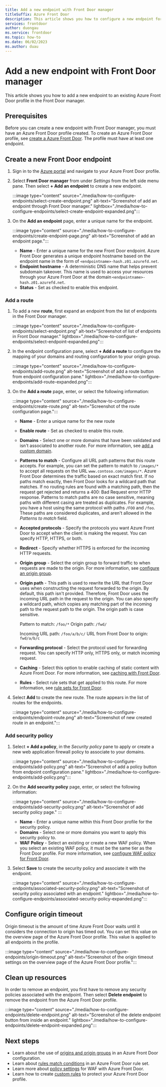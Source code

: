 ```yaml
---
title: Add a new endpoint with Front Door manager
titleSuffix: Azure Front Door
description: This article shows you how to configure a new endpoint for an existing Azure Front Door profile with Front Door manager.
services: frontdoor
author: duongau
ms.service: frontdoor
ms.topic: how-to
ms.date: 06/02/2023
ms.author: duau
---
```


# Add a new endpoint with Front Door manager

This article shows you how to add a new endpoint to an existing Azure Front Door profile in the Front Door manager.

## Prerequisites

Before you can create a new endpoint with Front Door manager, you must have an Azure Front Door profile created. To create an Azure Front Door profile, see [create a Azure Front Door](create-front-door-portal.md). The profile must have at least one endpoint.

## Create a new Front Door endpoint

1. Sign in to the [Azure portal](https://portal.azure.com) and navigate to your Azure Front Door profile.

1. Select **Front Door manager** from under *Settings* from the left side menu pane. Then select **+ Add an endpoint** to create a new endpoint.
   
    :::image type="content" source="./media/how-to-configure-endpoints/select-create-endpoint.png" alt-text="Screenshot of add an endpoint through Front Door manager." lightbox="./media/how-to-configure-endpoints/select-create-endpoint-expanded.png":::

1. On the **Add an endpoint** page, enter a unique name for the endpoint.
    
    :::image type="content" source="./media/how-to-configure-endpoints/create-endpoint-page.png" alt-text="Screenshot of add an endpoint page.":::

   
    * **Name** - Enter a unique name for the new Front Door endpoint. Azure Front Door generates a unique endpoint hostname based on the endpoint name in the form of `<endpointname>-hash.z01.azurefd.net`.
    * **Endpoint hostname** - A deterministic DNS name that helps prevent subdomain takeover. This name is used to access your resources through your Azure Front Door at the domain `<endpointname>-hash.z01.azurefd.net`.
    * **Status** - Set as checked to enable this endpoint.

### Add a route

1. To add a new **route**, first expand an endpoint from the list of endpoints in the Front Door manager.

    :::image type="content" source="./media/how-to-configure-endpoints/select-endpoint.png" alt-text="Screenshot of list of endpoints in Front Door manager." lightbox="./media/how-to-configure-endpoints/select-endpoint-expanded.png":::

1. In the endpoint configuration pane, select **+ Add a route** to configure the mapping of your domains and routing configuration to your origin group.

    :::image type="content" source="./media/how-to-configure-endpoints/add-route.png" alt-text="Screenshot of add a route button from endpoint configuration pane." lightbox="./media/how-to-configure-endpoints/add-route-expanded.png":::

1. On the **Add a route** page, enter, or select the following information:
   
    :::image type="content" source="./media/how-to-configure-endpoints/create-route.png" alt-text="Screenshot of the route configuration page.":::

   
    * **Name** - Enter a unique name for the new route
    * **Enable route** - Set as checked to enable this route.
    * **Domains** - Select one or more domains that have been validated and isn't associated to another route. For more information, see [add a custom domain](standard-premium/how-to-add-custom-domain.md).
    * **Patterns to match** - Configure all URL path patterns that this route accepts. For example, you can set the pattern to match to `/images/*` to accept all requests on the URL `www.contoso.com/images/*`. Azure Front Door determines the traffic based on exact match first. If no paths match exactly, then Front Door looks for a wildcard path that matches. If no routing rules are found with a matching path, then the request get rejected and returns a 400: Bad Request error HTTP response. Patterns to match paths are no case sensitive, meaning paths with different casing are treated as duplicates. For example, you have a host using the same protocol with paths `/FOO` and `/foo`. These paths are considered duplicates, and aren't allowed in the *Patterns to match* field.
    * **Accepted protocols** - Specify the protocols you want Azure Front Door to accept when the client is making the request. You can specify HTTP, HTTPS, or both.
    * **Redirect** - Specify whether HTTPS is enforced for the incoming HTTP requests.
    * **Origin group** - Select the origin group to forward traffic to when requests are made to the origin. For more information, see [configure an origin group](standard-premium/how-to-create-origin.md).
    * **Origin path** - This path is used to rewrite the URL that Front Door uses when constructing the request forwarded to the origin. By default, this path isn't provided. Therefore, Front Door uses the incoming URL path in the request to the origin. You can also specify a wildcard path, which copies any matching part of the incoming path to the request path to the origin. The origin path is case sensitive.

        Pattern to match: `/foo/*`
        Origin path: `/fwd/` 

        Incoming URL path: `/foo/a/b/c/`
        URL from Front Door to origin: `fwd/a/b/c`
    
    * **Forwarding protocol** - Select the protocol used for forwarding request. You can specify HTTP only, HTTPS only, or match incoming request.
    * **Caching** - Select this option to enable caching of static content with Azure Front Door. For more information, see [caching with Front Door](front-door-caching.md). 
    * **Rules** - Select rule sets that get applied to this route. For more information, see [rule sets for Front Door](front-door-rules-engine.md).

1. Select **Add** to create the new route. The route appears in the list of routes for the endpoints.

    :::image type="content" source="./media/how-to-configure-endpoints/endpoint-route.png" alt-text="Screenshot of new created route in an endpoint.":::

### Add security policy

1. Select **+ Add a policy**, in the *Security policy* pane to apply or create a new web application firewall policy to associate to your domains.

    :::image type="content" source="./media/how-to-configure-endpoints/add-policy.png" alt-text="Screenshot of add a policy button from endpoint configuration pane." lightbox="./media/how-to-configure-endpoints/add-policy.png":::

1. On the **Add security policy** page, enter, or select the following information:

    :::image type="content" source="./media/how-to-configure-endpoints/add-security-policy.png" alt-text="Screenshot of add security policy page." :::

    * **Name** - Enter a unique name within this Front Door profile for the security policy.
    * **Domains** - Select one or more domains you want to apply this security policy to.
    * **WAF Policy** - Select an existing or create a new WAF policy. When you select an existing WAF policy, it must be the same tier as the Front Door profile. For more information, see [configure WAF policy for Front Door](../web-application-firewall/afds/waf-front-door-create-portal.md).

1. Select **Save** to create the security policy and associate it with the endpoint.

    :::image type="content" source="./media/how-to-configure-endpoints/associated-security-policy.png" alt-text="Screenshot of security policy associated with an endpoint." lightbox="./media/how-to-configure-endpoints/associated-security-policy-expanded.png":::

## Configure origin timeout

Origin timeout is the amount of time Azure Front Door waits until it considers the connection to origin has timed out. You can set this value on the overview page of the Azure Front Door profile. This value is applied to all endpoints in the profile.

:::image type="content" source="./media/how-to-configure-endpoints/origin-timeout.png" alt-text="Screenshot of the origin timeout settings on the overview page of the Azure Front Door profile.":::

## Clean up resources

In order to remove an endpoint, you first have to remove any security policies associated with the endpoint. Then select **Delete endpoint** to remove the endpoint from the Azure Front Door profile.

:::image type="content" source="./media/how-to-configure-endpoints/delete-endpoint.png" alt-text="Screenshot of the delete endpoint button from inside an endpoint." lightbox="./media/how-to-configure-endpoints/delete-endpoint-expanded.png":::

## Next steps

* Learn about the use of [origins and origin groups](origin.md) in an Azure Front Door configuration.
* Learn about [rules match conditions](rules-match-conditions.md) in an Azure Front Door rule set.
* Learn more about [policy settings](../web-application-firewall/afds/waf-front-door-policy-settings.md) for WAF with Azure Front Door.
* Learn how to create [custom rules](../web-application-firewall/afds/waf-front-door-custom-rules.md) to protect your Azure Front Door profile.
